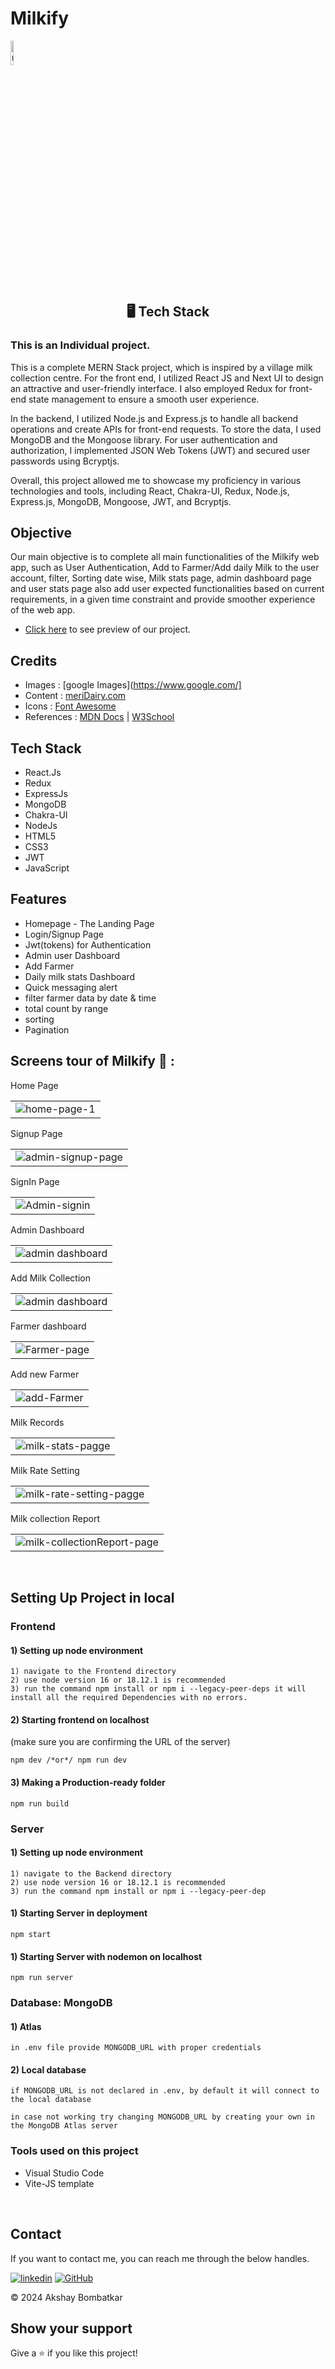 # <h1>Milkify</h1> 
<a href="https://ibb.co/NFTsWkg"><img align="center" width="10%" src="https://i.ibb.co/3TR7S85/milkify-high-resolution-logo-transparent.png" alt="milkify-high-resolution-logo-transparent" border="0" /></a>
<h2 align="center">🖥️ Tech Stack</h2>
 
<h3>This is an Individual project.</h3>

<P>
This is a complete MERN Stack project, which is inspired by a village milk collection centre. For the front end, I utilized React JS and Next UI to design an attractive and user-friendly interface. I also employed Redux for front-end state management to ensure a smooth user experience.

In the backend, I utilized Node.js and Express.js to handle all backend operations and create APIs for front-end requests. To store the data, I used MongoDB and the Mongoose library. For user authentication and authorization, I implemented JSON Web Tokens (JWT) and secured user passwords using Bcryptjs.

Overall, this project allowed me to showcase my proficiency in various technologies and tools, including React, Chakra-UI, Redux, Node.js, Express.js, MongoDB, Mongoose, JWT, and Bcryptjs.

</P>

## Objective
Our main objective is to complete all main functionalities of the Milkify web app, such as User Authentication, Add to Farmer/Add daily Milk to the user account, filter, Sorting date wise, Milk stats page, admin dashboard page and user stats page also add user expected functionalities based on current requirements, in a given time constraint and provide smoother experience of the web app.

- [Click here](https://milkify.netlify.app/) to see preview of our project.

## Credits

- Images  : [google Images](https://www.google.com/]
- Content : [meriDairy.com](https//meridairy.in/)
- Icons   : [Font Awesome](https://fontawesome.com/)
- References : [MDN Docs](https://developer.mozilla.org/en-US/) | [W3School](https://www.w3schools.com/)

## Tech Stack

- React.Js
- Redux
- ExpressJs
- MongoDB
- Chakra-UI
- NodeJs
- HTML5
- CSS3
- JWT
- JavaScript

## Features
- Homepage - The Landing Page
- Login/Signup Page 
- Jwt(tokens) for Authentication
- Admin user Dashboard
- Add Farmer
- Daily milk stats Dashboard
- Quick messaging alert
- filter farmer data by date & time
- total count by range
- sorting
- Pagination
  
## Screens tour of Milkify 🙈 :




<table> 
  <tr>
    <label>Home Page</label>
    <td><img src="https://res.cloudinary.com/ddjink5zz/image/upload/v1724655286/Screenshot_850_zte6h7.png" alt="home-page-1" border="0" /></td>
  </tr>
</table>

<table>
  <tr>
   <label>Signup Page</label>
    <td><img src="https://res.cloudinary.com/ddjink5zz/image/upload/v1724655560/Screenshot_852_rxfovq.png" alt="admin-signup-page" border="0"></td>
  </tr>
</table>

<table>
  <tr>
   <label>SignIn Page</label>
   <td>
    <img src="https://res.cloudinary.com/ddjink5zz/image/upload/v1724655488/Screenshot_851_cxjtlj.png" alt="Admin-signin" border="0">
   </td>
  </tr>
</table>

<table>
  <tr>
   <label>Admin Dashboard</label>
   <td>
   <img src="https://res.cloudinary.com/ddjink5zz/image/upload/v1724655738/Screenshot_853_rmtttz.png" alt="admin dashboard" border="0">
   </td>
  </tr>
</table>

<table>
  <tr>
   <label>Add Milk Collection</label>
   <td>
   <img src="https://res.cloudinary.com/ddjink5zz/image/upload/v1724655893/Screenshot_854_ekls1s.png" alt="admin dashboard" border="0">
   </td>
  </tr>
</table>

<table>
  <tr>
   <label>Farmer dashboard</label>
   <td>
   <img src="https://res.cloudinary.com/ddjink5zz/image/upload/v1724655993/Screenshot_855_qwvzup.png" alt="Farmer-page" border="0">
   </td>
  </tr>
</table>

<table>
  <tr>
   <label>Add new Farmer</label>
   <td>
    <img src="https://res.cloudinary.com/ddjink5zz/image/upload/v1724656093/Screenshot_856_akcshm.png" alt="add-Farmer" border="0">
   </td>
  </tr>
</table>

<table>
  <tr>
   <label>Milk Records</label>
   <td>
    <img src="https://res.cloudinary.com/ddjink5zz/image/upload/v1724656177/Screenshot_857_k4p4c5.png" alt="milk-stats-pagge" border="0">
   </td>
  </tr>
</table>

<table>
  <tr>
   <label>Milk Rate Setting</label>
   <td>
    <img src="https://res.cloudinary.com/ddjink5zz/image/upload/v1724656298/Screenshot_858_tiir98.png" alt="milk-rate-setting-pagge" border="0">
   </td>
  </tr>

  <table>
  <tr>
   <label>Milk collection Report</label>
   <td>
    <img src="https://res.cloudinary.com/ddjink5zz/image/upload/v1724656469/Screenshot_859_vi9cmm.png" alt="milk-collectionReport-page" border="0">
   </td>
  </tr>


</table>
 

</table>

<br />


## Setting Up Project in local

### Frontend

#### 1) Setting up node environment

    1) navigate to the Frontend directory
    2) use node version 16 or 18.12.1 is recommended
    3) run the command npm install or npm i --legacy-peer-deps it will install all the required Dependencies with no errors.

#### 2) Starting frontend on localhost

(make sure you are confirming the URL of the server)

    npm dev /*or*/ npm run dev

#### 3) Making a Production-ready folder

    npm run build

### Server

#### 1) Setting up node environment

    1) navigate to the Backend directory
    2) use node version 16 or 18.12.1 is recommended
    3) run the command npm install or npm i --legacy-peer-dep

#### 1) Starting Server in deployment

    npm start

#### 1) Starting Server with nodemon on localhost

    npm run server

### Database: MongoDB

#### 1) Atlas

    in .env file provide MONGODB_URL with proper credentials

#### 2) Local database

    if MONGODB_URL is not declared in .env, by default it will connect to the local database

    in case not working try changing MONGODB_URL by creating your own in the MongoDB Atlas server


  ### Tools used on this project

- Visual Studio Code
- Vite-JS template

<br />

  ## Contact

If you want to contact me, you can reach me through the below handles. <br />


[![linkedin](https://img.shields.io/badge/Akshay_Bombatkar-0077B5?style=for-the-badge&logo=linkedin&logoColor=white)](www.linkedin.com/in/akshayb-profile)
[![GitHub](https://img.shields.io/badge/Akshay_Bombatkar-20232A?style=for-the-badge&logo=Github&logoColor=white)](https://github.com/bakshay96)



© 2024 Akshay Bombatkar

## Show your support

Give a ⭐️ if you like this project!

